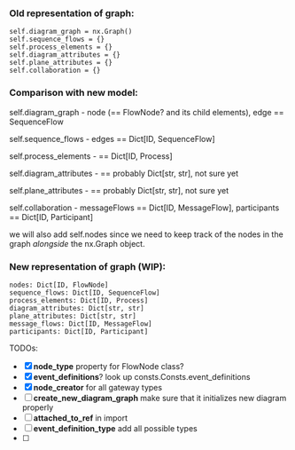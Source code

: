 ### Old representation of graph:

```
self.diagram_graph = nx.Graph()
self.sequence_flows = {}
self.process_elements = {}
self.diagram_attributes = {}
self.plane_attributes = {}
self.collaboration = {}
```

### Comparison with new model:

self.diagram_graph - node (== FlowNode? and its child elements), edge == SequenceFlow

self.sequence_flows - edges == Dict[ID, SequenceFlow]

self.process_elements - == Dict[ID, Process]

self.diagram_attributes - == probably Dict[str, str], not sure yet

self.plane_attributes - == probably Dict[str, str], not sure yet

self.collaboration - messageFlows == Dict[ID, MessageFlow], participants == Dict[ID, Participant]

we will also add self.nodes since we need to keep track of the nodes in the graph _alongside_ the nx.Graph object.

### New representation of graph (WIP):

```
nodes: Dict[ID, FlowNode]
sequence_flows: Dict[ID, SequenceFlow]
process_elements: Dict[ID, Process]
diagram_attributes: Dict[str, str]
plane_attributes: Dict[str, str]
message_flows: Dict[ID, MessageFlow]
participants: Dict[ID, Participant]
```

TODOs:
- [x] **node_type** property for FlowNode class?
- [x] **event_definitions**? look up consts.Consts.event_definitions
- [x] **node_creator** for all gateway types
- [ ] **create_new_diagram_graph** make sure that it initializes new diagram properly
- [ ] **attached_to_ref** in import
- [ ] **event_definition_type** add all possible types
- [ ]
